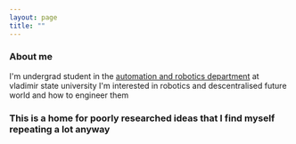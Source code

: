 ```yaml
---
layout: page
title: ""
---
```


### About me
I'm undergrad student in the [automation and robotics department]( http://imiat.vlsu.ru/) at vladimir state university
I'm interested in robotics and descentralised future world and how to engineer them





### This is a home for poorly researched ideas that I find myself repeating a lot anyway
